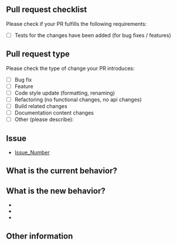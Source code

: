 ## Pull request checklist

Please check if your PR fulfills the following requirements:
- [ ] Tests for the changes have been added (for bug fixes / features)


## Pull request type

<!-- Please do not submit updates to dependencies unless it fixes an issue. --> 

<!-- Please try to limit your pull request to one type, submit multiple pull requests if needed. --> 

Please check the type of change your PR introduces:
- [ ] Bug fix
- [ ] Feature
- [ ] Code style update (formatting, renaming)
- [ ] Refactoring (no functional changes, no api changes)
- [ ] Build related changes
- [ ] Documentation content changes
- [ ] Other (please describe): 

## Issue
- [Issue_Number](Issue_Link)

## What is the current behavior?
<!-- Please describe the current behavior that you are modifying, or link to a relevant issue. -->


## What is the new behavior?
<!-- Please describe the behavior or changes that are being added by this PR. -->

-
-
-


## Other information

<!-- Any other information that is important to this PR such as screenshots of how the component looks before and after the change. -->
